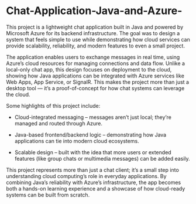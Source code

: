 # Chat-Application-Java-and-Azure-

This project is a lightweight chat application built in Java and powered by Microsoft Azure for its backend infrastructure. The goal was to design a system that feels simple to use while demonstrating how cloud services can provide scalability, reliability, and modern features to even a small project.

The application enables users to exchange messages in real time, using Azure’s cloud resources for managing connections and data flow. Unlike a local-only chat app, this design focuses on deployment to the cloud, showing how Java applications can be integrated with Azure services like Web Apps, App Service, or SignalR. This makes the project more than just a desktop tool — it’s a proof-of-concept for how chat systems can leverage the cloud.

Some highlights of this project include:

- Cloud-integrated messaging – messages aren’t just local; they’re managed and routed through Azure.

- Java-based frontend/backend logic – demonstrating how Java applications can tie into modern cloud ecosystems.

- Scalable design – built with the idea that more users or extended features (like group chats or multimedia messages) can be added easily.

This project represents more than just a chat client; it’s a small step into understanding cloud computing’s role in everyday applications. By combining Java’s reliability with Azure’s infrastructure, the app becomes both a hands-on learning experience and a showcase of how cloud-ready systems can be built from scratch.
